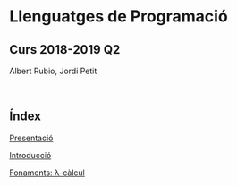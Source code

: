 
# Llenguatges de Programació

## Curs 2018-2019 Q2

Albert Rubio, Jordi Petit

<br/>

## Índex

[Presentació](01-presentacio.html)

[Introducció](02-introduccio.html)

[Fonaments: λ-càlcul](03-lambda-calcul.html)
